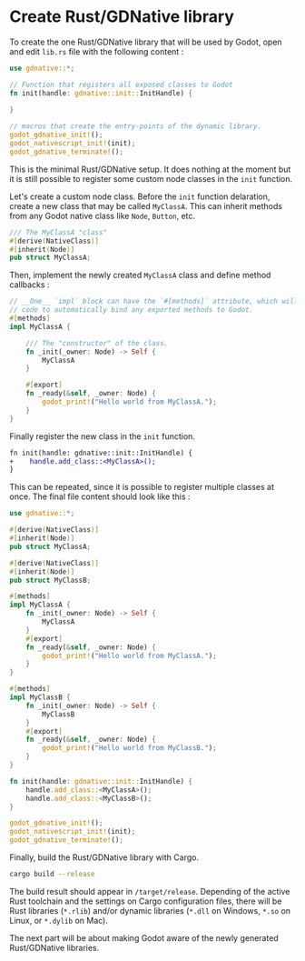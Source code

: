 # Create Rust/GDNative library

To create the one Rust/GDNative library that will be used by Godot, open and edit `lib.rs` file with the following content :

```rust
use gdnative::*;

// Function that registers all exposed classes to Godot
fn init(handle: gdnative::init::InitHandle) {
    
}

// macros that create the entry-points of the dynamic library.
godot_gdnative_init!();
godot_nativescript_init!(init);
godot_gdnative_terminate!();
```

This is the minimal Rust/GDNative setup. It does nothing at the moment but it is still possible to register some custom node classes in the `init` function.

Let's create a custom node class. Before the `init` function delaration, create a new class that may be called `MyClassA`. This can inherit methods from any Godot native class like `Node`, `Button`, etc.

```rust
/// The MyClassA "class"
#[derive(NativeClass)]
#[inherit(Node)]
pub struct MyClassA;
```

Then, implement the newly created `MyClassA` class and define method callbacks :

```rust
// __One__ `impl` block can have the `#[methods]` attribute, which will generate
// code to automatically bind any exported methods to Godot.
#[methods]
impl MyClassA {

    /// The "constructor" of the class.
    fn _init(_owner: Node) -> Self {
        MyClassA
    }

    #[export]
    fn _ready(&self, _owner: Node) {
        godot_print!("Hello world from MyClassA.");
    }
}
```

Finally register the new class in the `init` function.

```diff
fn init(handle: gdnative::init::InitHandle) {
+    handle.add_class::<MyClassA>();
}
```

This can be repeated, since it is possible to register multiple classes at once. The final file content should look like this :

```rust
use gdnative::*;

#[derive(NativeClass)]
#[inherit(Node)]
pub struct MyClassA;

#[derive(NativeClass)]
#[inherit(Node)]
pub struct MyClassB;

#[methods]
impl MyClassA {
    fn _init(_owner: Node) -> Self {
        MyClassA
    }
    #[export]
    fn _ready(&self, _owner: Node) {
        godot_print!("Hello world from MyClassA.");
    }
}

#[methods]
impl MyClassB {
    fn _init(_owner: Node) -> Self {
        MyClassB
    }
    #[export]
    fn _ready(&self, _owner: Node) {
        godot_print!("Hello world from MyClassB.");
    }
}

fn init(handle: gdnative::init::InitHandle) {
    handle.add_class::<MyClassA>();
    handle.add_class::<MyClassB>();
}

godot_gdnative_init!();
godot_nativescript_init!(init);
godot_gdnative_terminate!();
```

Finally, build the Rust/GDNative library with Cargo.

```bash
cargo build --release
```

The build result should appear in `/target/release`. Depending of the active Rust toolchain and the settings on Cargo configuration files, there will be Rust libraries (`*.rlib`) and/or dynamic libraries (`*.dll` on Windows, `*.so` on Linux, or `*.dylib` on Mac).

The next part will be about making Godot aware of the newly generated Rust/GDNative libraries.